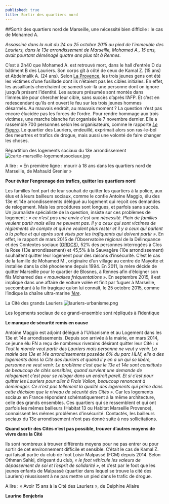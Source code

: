 ```yaml
---
published: true
title: Sortir des quartiers nord
---
```



##Sortir des quartiers nord de Marseille, une nécessité bien difficile : le cas de Mohamed A.

_Assassiné dans la nuit du 24 au 25 octobre 2015 au pied de l’immeuble des Lauriers, dans le 13e arrondissement de Marseille, Mohamed A., 15 ans, avait pourtant déménagé quatre ans plus tôt à Rennes._
 
C’est à 2h40 que Mohamed A. est retrouvé mort, dans le hall d’entrée D du bâtiment B des Lauriers. Son corps gît à côté de ceux de Kamal Z. (15 ans) et Abdelmalik A. (24 ans). Selon [La Provence](http://www.laprovence.com/article/actualites/3641977/marseille-ils-ont-ete-lachement-assassines-procureur.html), les trois jeunes gens ont été les victimes d’une fusillade dont ils n’étaient pas les cibles initiales. En effet, les assaillants cherchaient ce samedi soir-là une personne dont on ignore jusqu’à présent l’identité. Les auteurs présumés sont montés dans l’immeuble pour chercher leur cible, sans succès d’après l’AFP. Et c’est en redescendant qu’ils ont ouvert le feu sur les trois jeunes hommes désarmés. Au mauvais endroit, au mauvais moment ? La question n’est pas encore élucidée pas les forces de l’ordre. Pour rendre hommage aux trois victimes, une marche blanche fut organisée le 7 novembre dernier. Elle a rassemblé 700 personnes selon les organisateurs, comme le rapporte [_Le Figaro_](http://www.lefigaro.fr/flash-actu/2015/11/07/97001-20151107FILWWW00109-marche-blanche-apres-une-fusillade-a-marseille.php#xtor=AL-155-[Facebook]). Le quartier des Lauriers, endeuillé, exprimait alors son ras-le-bol des meurtres et trafics de drogue, mais aussi une volonté de faire changer les choses.

Répartition des logements sociaux du 13e arrondissement 
![carte-marseille-logementssociaux.jpg]({{site.baseurl}}/img/carte-marseille-logementssociaux.jpg)

 
A lire : « En première ligne : mourir à 18 ans dans les quartiers nord de Marseille, de Mahauld Grenier »
 
**Pour éviter l’engrenage des trafics, quitter les quartiers nord**

Les familles font part de leur souhait de quitter les quartiers à la police, aux élus et à leurs bailleurs sociaux, comme le confie Antoine Maggio, élu des 13e et 14e arrondissements délégué au logement qui reçoit ces demandes de relogement. Mais les procédures sont longues, et parfois sans succès. Un journaliste spécialiste de la question, insiste sur ces problèmes de logement : _« ce n’est pas une envie c’est une nécessité. Plein de familles veulent partir mais elles ne peuvent pas. Il y a ceux qui sont victimes de règlements de compte et qui ne veulent plus rester et il y a ceux qui parlent à la police et qui après sont visés par les trafiquants qui doivent partir »_. En effet, le rapport de mars 2015 de l’Observatoire régional de la Délinquance et des Contextes sociaux ([ORDCS](http://ordcs.mmsh.univ-aix.fr/publications/Documents/Rapport%20final_Clos-Sauvagere.pdf)), 52% des personnes interrogées à Clos la Rose (13e arrondissement) et 45,5% à la Sauvagère (10e arrondissement) souhaitent quitter leur logement pour des raisons d’insécurité. C’est le cas de la famille de Mohamed M., originaire d’un village au centre de Mayotte et installée dans la cité phocéenne depuis 1994. En 2011, la mère décide de quitter Marseille pour le quartier de Blosnes, à Rennes afin d’éloigner son fils Mohamed des _« mauvaises fréquentations »_.  En septembre 2015, il est impliqué dans une affaire de voiture volée et finit par fuguer à Marseille, succombant à la fin tragique qu’on lui connaît, le 25 octobre 2015, comme l’indique la chaîne ultra-marine _[1ère](http://www.la1ere.fr/2015/10/26/un-mahorais-de-15-ans-parmi-les-victimes-d-un-reglement-de-compte-marseille-299309.html)_.
 
La Cité des grands Lauriers 
![lauriers-urbanisme.png]({{site.baseurl}}/img/lauriers-urbanisme.png)

Les logements sociaux de ce grand-ensemble sont répliqués à l’identique

**Le manque de sécurité remis en cause**

Antoine Maggio est adjoint délégué à l’Urbanisme et au Logement dans les 13e et 14e arrondissements. Depuis son arrivée à la mairie, en mars 2014, ce jeune élu FN a reçu de nombreux riverains désirant quitter leur Cité : _« Tout le monde veut partir des Lauriers mais personne ne veut y venir. La mairie des 13e et 14e arrondissements possède 6% du parc HLM, elle a des logements dans la Cite des lauriers et quand il y en a un qui se libère, personne ne veut venir. Le problème c’est que le 13e et 14e sont constitués de beaucoup de cités sensibles, quand survient une demande de relogement c’est pour se reloger dans un endroit pareil. Et si c’est pour quitter les Lauriers pour aller à Frais Vallon, beaucoup renoncent à déménager. Ce n’est pas tellement la qualité des logements qui prime  dans cette décision que le niveau de sécurité des Cités »_. Car les logements sociaux en France répondent schématiquement à la même architecture, celle des grands ensembles. Ces quartiers qui se ressemblent et qui ont parfois les mêmes bailleurs (Habitat 13 ou Habitat Marseille Provence), connaissent les mêmes problèmes d’insécurité. Contactés, les bailleurs sociaux du 13e arrondissement n’ont pas donné suite à nos sollicitations.
 
**Quand sortir des Cités n’est pas possible, trouver d’autres moyens de vivre dans la Cité**

Ils sont nombreux à trouver différents moyens pour ne pas entrer ou pour sortir de cet environnement difficile et sensible. C’était le cas de Kamal Z. qui faisait partie du club de foot Loisir Malpassé (FCM) depuis 2014. Selon Othman Sahki, dirigeant du club, _« le foot véhicule les valeurs de dépassement de soi et l’esprit de solidarité »_, et c’est par le foot que les jeunes enfants de Malpassé (quartier dans lequel se trouve la cité des Lauriers) réussissent à ne pas mettre un pied dans le trafic de drogue. 
 
A lire : « Avoir 15 ans à la Cité des Lauriers », de Delphine Allaire


**Laurine Benjebria**

